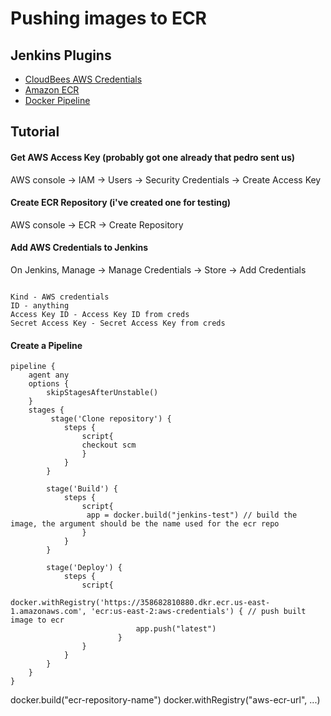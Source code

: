 # Pushing images to ECR

## Jenkins Plugins
- [CloudBees AWS Credentials](https://plugins.jenkins.io/aws-credentials/)
- [Amazon ECR](https://plugins.jenkins.io/amazon-ecr/)
- [Docker Pipeline](https://plugins.jenkins.io/docker-workflow/)


## Tutorial

#### Get AWS Access Key (probably got one already that pedro sent us)
AWS console -> IAM -> Users -> Security Credentials -> Create Access Key

#### Create ECR Repository (i've created one for testing)
AWS console -> ECR -> Create Repository


#### Add AWS Credentials to Jenkins

On Jenkins, Manage -> Manage Credentials -> Store ->  Add Credentials

```

Kind - AWS credentials
ID - anything
Access Key ID - Access Key ID from creds
Secret Access Key - Secret Access Key from creds

```


#### Create a Pipeline

```
pipeline {
    agent any
    options {
        skipStagesAfterUnstable()
    }
    stages {
         stage('Clone repository') { 
            steps { 
                script{
                checkout scm
                }
            }
        }

        stage('Build') { 
            steps { 
                script{
                 app = docker.build("jenkins-test") // build the image, the argument should be the name used for the ecr repo
                }
            }
        }

        stage('Deploy') {
            steps {
                script{
                        docker.withRegistry('https://358682810880.dkr.ecr.us-east-1.amazonaws.com', 'ecr:us-east-2:aws-credentials') { // push built image to ecr 
                    		app.push("latest")
                    	}
                }
            }
        }
    }
}
```

docker.build("ecr-repository-name")
docker.withRegistry("aws-ecr-url", ...)
